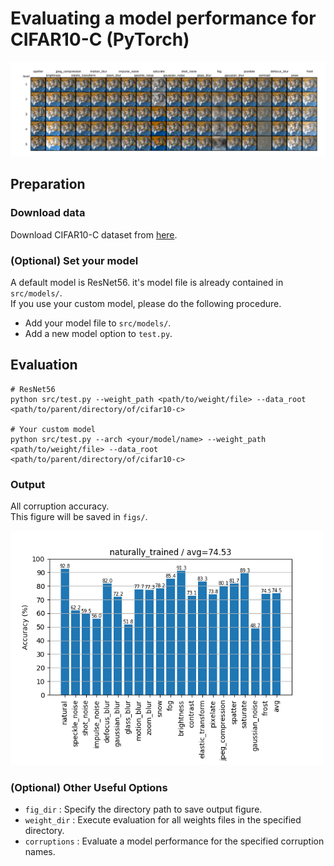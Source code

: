# Evaluating a model performance for CIFAR10-C (PyTorch)

![cifar10-c-examples](./cifar10-c-examples.png)

## Preparation
### Download data
Download CIFAR10-C dataset from [here](https://zenodo.org/record/2535967#.XncuG5P7TUJ).  

### (Optional) Set your model
A default model is ResNet56. it's model file is already contained in `src/models/`.  
If you use your custom model, please do the following procedure.
- Add your model file to `src/models/`. 
- Add a new model option to `test.py`.

## Evaluation
```
# ResNet56
python src/test.py --weight_path <path/to/weight/file> --data_root <path/to/parent/directory/of/cifar10-c>

# Your custom model
python src/test.py --arch <your/model/name> --weight_path <path/to/weight/file> --data_root <path/to/parent/directory/of/cifar10-c>
```

### Output 
All corruption accuracy.  
This figure will be saved in `figs/`.

<img src=./naturally_trained.png width=500>

### (Optional) Other Useful Options
- `fig_dir` : Specify the directory path to save output figure.
- `weight_dir` : Execute evaluation for all weights files in the specified directory.
- `corruptions` : Evaluate a model performance for the specified corruption names.